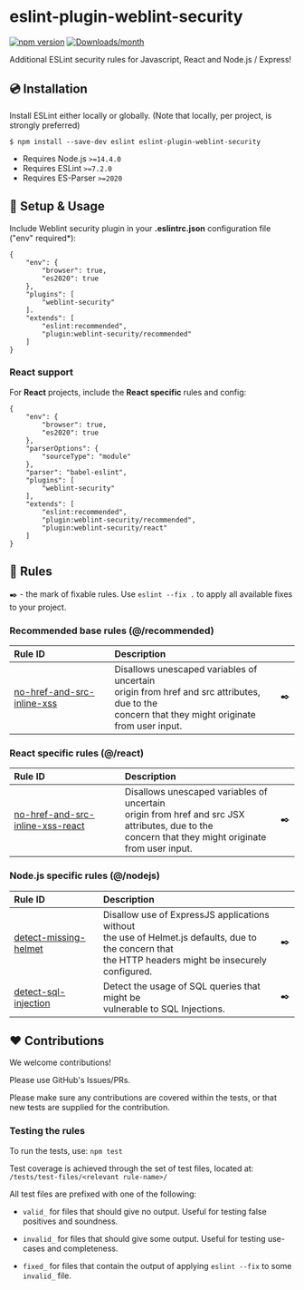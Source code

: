 # eslint-plugin-weblint-security
[![npm version](https://img.shields.io/npm/v/eslint-plugin-weblint-security.svg)](https://www.npmjs.com/package/eslint-plugin-weblint-security)
[![Downloads/month](https://img.shields.io/npm/dm/eslint-plugin-weblint-security.svg)](http://www.npmtrends.com/eslint-plugin-weblint-security)

Additional ESLint security rules for Javascript, React and Node.js / Express!

## 💿 Installation
Install ESLint either locally or globally. (Note that locally, per project, is strongly preferred)

```
$ npm install --save-dev eslint eslint-plugin-weblint-security
```

- Requires Node.js `>=14.4.0`
- Requires ESLint `>=7.2.0`
- Requires ES-Parser `>=2020`

## 🔧 Setup & Usage
Include Weblint security plugin in your **.eslintrc.json** configuration file ("env" required*):
```
{
    "env": {
        "browser": true,
        "es2020": true
    },
    "plugins": [
        "weblint-security"
    ].
    "extends": [
        "eslint:recommended",
        "plugin:weblint-security/recommended"
    ]
}
```

### React support
For **React** projects, include the **React specific** rules and config:
````
{
    "env": {
        "browser": true,
        "es2020": true
    },
    "parserOptions": {
        "sourceType": "module"
    },
    "parser": "babel-eslint",
    "plugins": [
        "weblint-security"
    ],
    "extends": [
        "eslint:recommended",
        "plugin:weblint-security/recommended",
        "plugin:weblint-security/react"
    ]
}
````

## 📖 Rules
✒️ - the mark of fixable rules. Use `eslint --fix .` to apply all available fixes to your project.

### Recommended base rules (@/recommended)

| **Rule ID** | **Description** |    |
|:--------|:------------|:--:|
| [no-href-and-src-inline-xss](https://github.com/MarkKragerup/weblint-eslint-security/blob/master/docs/rules/no_href_and_src_inline_xss.md) | Disallows unescaped variables of uncertain <br/> origin from href and src attributes, due to the <br/>concern that they might originate from user input. | ✒️ |

### React specific rules (@/react)

| **Rule ID** | **Description** |    |
|:--------|:------------|:--:|
| [no-href-and-src-inline-xss-react](https://github.com/MarkKragerup/weblint-eslint-security/blob/master/docs/rules/no_href_and_src_inline_xss_react.md) | Disallows unescaped variables of uncertain <br/> origin from href and src JSX attributes, due to the <br/>concern that they might originate from user input. | ✒️ |

### Node.js specific rules (@/nodejs)

| **Rule ID** | **Description** |    |
|:--------|:------------|:--:|
| [detect-missing-helmet](https://github.com/MarkKragerup/weblint-eslint-security/blob/master/docs/rules/detect-missing-helmet) | Disallow use of ExpressJS applications without <br/>the use of Helmet.js defaults, due to the concern that </br>the HTTP headers might be insecurely configured. | ✒️ |
| [detect-sql-injection](https://github.com/MarkKragerup/weblint-eslint-security/blob/master/docs/rules/detect-sql-injection.md) | Detect the usage of SQL queries that might be </br>vulnerable to SQL Injections. | ✒️ |

## ❤️ Contributions
We welcome contributions!

Please use GitHub's Issues/PRs.

Please make sure any contributions are covered within the tests, or that new tests are supplied for the contribution.

### Testing the rules

To run the tests, use: `npm test`

Test coverage is achieved through the set of test files, located at: `/tests/test-files/<relevant rule-name>/`

All test files are prefixed with one of the following:

- `valid_` for files that should give no output. Useful for testing false positives and soundness.

- `invalid_` for files that should give some output. Useful for testing use-cases and completeness.

- `fixed_` for files that contain the output of applying `eslint --fix` to some `invalid_` file. 